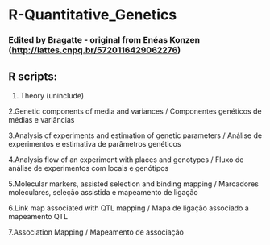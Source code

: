 # R-Quantitative_Genetics
### Edited by Bragatte - original from Enéas Konzen (http://lattes.cnpq.br/5720116429062276)

## R scripts:
1. Theory (uninclude)

2.Genetic components of media and variances                     / Componentes genéticos de médias e variâncias

3.Analysis of experiments and estimation of genetic parameters  / Análise de experimentos e estimativa de parâmetros genéticos

4.Analysis flow of an experiment with places and genotypes      / Fluxo de análise de experimentos com locais e genótipos

5.Molecular markers, assisted selection and binding mapping     / Marcadores moleculares, seleção assistida e mapeamento de ligação

6.Link map associated with QTL mapping                          / Mapa de ligação associado a mapeamento QTL

7.Association Mapping                                           / Mapeamento de associação

